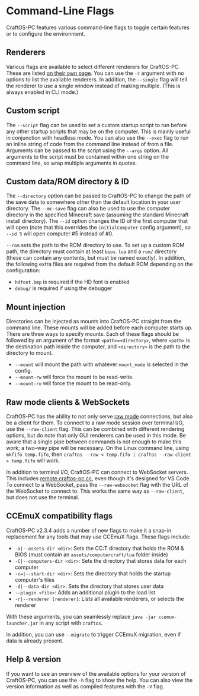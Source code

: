 # Command-Line Flags
CraftOS-PC features various command-line flags to toggle certain features or to configure the environment.

## Renderers
Various flags are available to select different renderers for CraftOS-PC. These are listed [on their own page](renderers). You can use the `-r` argument with no options to list the available renderers. In addition, the `--single` flag will tell the renderer to use a single window instead of making multiple. (This is always enabled in CLI mode.)

## Custom script
The `--script` flag can be used to set a custom startup script to run before any other startup scripts that may be on the computer. This is mainly useful in conjunction with headless mode. You can also use the `--exec` flag to run an inline string of code from the command line instead of from a file. Arguments can be passed to the script using the `--args` option. All arguments to the script must be contained within one string on the command line, so wrap multiple arguments in quotes.

## Custom data/ROM directory & ID
The `--directory` option can be passed to CraftOS-PC to change the path of the save data to somewhere other than the default location in your user directory. The `--mc-save` flag can also be used to use the computer directory in the specified Minecraft save (assuming the standard Minecraft install directory). The `--id` option changes the ID of the first computer that will open (note that this overrides the `initialComputer` config argument), so `--id 5` will open computer #5 instead of #0.

`--rom` sets the path to the ROM directory to use. To set up a custom ROM path, the directory must contain at least `bios.lua` and a `rom/` directory (these can contain any contents, but must be named exactly). In addition, the following extra files are required from the default ROM depending on the configuration:
* `hdfont.bmp` is required if the HD font is enabled
* `debug/` is required if using the debugger

## Mount injection
Directories can be injected as mounts into CraftOS-PC straight from the command line. These mounts will be added before each computer starts up. There are three ways to specify mounts. Each of these flags should be followed by an argument of the format `<path>=<directory>`, where `<path>` is the destination path inside the computer, and `<directory>` is the path to the directory to mount.
* `--mount` will mount the path with whatever `mount_mode` is selected in the config.
* `--mount-rw` will force the mount to be read-write.
* `--mount-ro` will force the mount to be read-only.

## Raw mode clients & WebSockets
CraftOS-PC has the ability to not only serve [raw mode](rawmode) connections, but also be a client for them. To connect to a raw mode session over terminal I/O, use the `--raw-client` flag. This can be combined with different rendering options, but do note that only GUI renderers can be used in this mode. Be aware that a single pipe between commands is not enough to make this work; a two-way pipe will be necessary. On the Linux command line, using `mkfifo temp.fifo`, then `craftos --raw < temp.fifo | craftos --raw-client > temp.fifo` will work.

In addition to terminal I/O, CraftOS-PC can connect to WebSocket servers. This includes [remote.craftos-pc.cc](remote), even though it's designed for VS Code. To connect to a WebSocket, pass the `--raw-websocket` flag with the URL of the WebSocket to connect to. This works the same way as `--raw-client`, but does not use the terminal.

## CCEmuX compatibility flags
CraftOS-PC v2.3.4 adds a number of new flags to make it a snap-in replacement for any tools that may use CCEmuX flags. These flags include:
* `-a|--assets-dir <dir>`:            Sets the CC:T directory that holds the ROM & BIOS (must contain an `assets/computercraft/lua` folder inside)
* `-C|--computers-dir <dir>`:         Sets the directory that stores data for each computer
* `-c=|--start-dir <dir>`:            Sets the directory that holds the startup computer's files
* `-d|--data-dir <dir>`:              Sets the directory that stores user data
* `--plugin <file>`:                  Adds an additional plugin to the load list
* `-r|--renderer [renderer]`:         Lists all available renderers, or selects the renderer

With these arguments, you can seamlessly replace `java -jar ccemux-launcher.jar` in any script with `craftos`.

In addition, you can use `--migrate` to trigger CCEmuX migration, even if data is already present.

## Help & version
If you want to see an overview of the available options for your version of CraftOS-PC, you can use the `-h` flag to show the help. You can also view the version information as well as compiled features with the `-V` flag.
